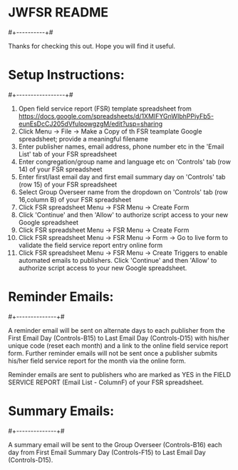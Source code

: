 # JWFSR README
#+----------+#

Thanks for checking this out. Hope you will find it useful.

# Setup Instructions:
#+-----------------+#

1. Open field service report (FSR) template spreadsheet from https://docs.google.com/spreadsheets/d/1XMIFYGnWIbhPPiyFb5-eunEsDcCJ205dVfulpowgzgM/edit?usp=sharing
2. Click Menu -> File -> Make a Copy of th FSR teamplate Google spreadsheet; provide a meaningful filename 
3. Enter publisher names, email address, phone number etc in the 'Email List' tab of your FSR spreadsheet
4. Enter congregation/group name and language etc on 'Controls' tab (row 14) of your FSR spreadsheet
5. Enter first/last email day and first email summary day on 'Controls' tab (row 15) of your FSR spreadsheet
6. Select Group Overseer name from the dropdown on 'Controls' tab (row 16,column B) of your FSR spreadsheet
7. Click FSR spreadsheet Menu -> FSR Menu -> Create Form
8. Click 'Continue' and then 'Allow' to authorize script access to your new Google spreadsheet
9. Click FSR spreadsheet Menu -> FSR Menu -> Create Form
10. Click FSR spreadsheet Menu -> FSR Menu -> Form -> Go to live form to validate the field service report entry online form
11. Click FSR spreadsheet Menu -> FSR Menu -> Create Triggers to enable automated emails to publishers. Click 'Continue' and then 'Allow' to authorize script access to your new Google spreadsheet.

# Reminder Emails:
#+--------------+#

A reminder email will be sent on alternate days to each publisher from the First Email Day (Controls-B15) to Last Email Day (Controls-D15) with his/her unique code (reset each month) and a link to the online field service report form. Further reminder emails will not be sent once a publisher submits his/her field service report for the month via the online form. 

Reminder emails are sent to publishers who are marked as YES in the FIELD SERVICE REPORT (Email List - ColumnF) of your FSR spreadsheet.

# Summary Emails:
#+--------------+#

A summary email will be sent to the Group Overseer (Controls-B16) each day from First Email Summary Day (Controls-F15) to Last Email Day (Controls-D15).
